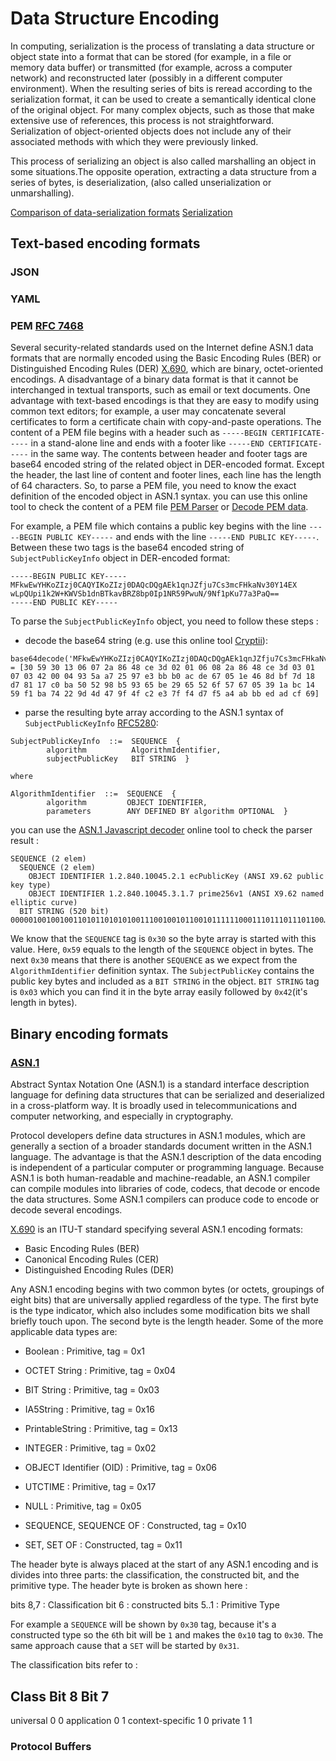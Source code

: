 # Data Structure Encoding

In computing, serialization is the process of translating a data structure or object state into a format that can be stored (for example, in a file or memory data buffer) or transmitted (for example, across a computer network) and reconstructed later (possibly in a different computer environment). When the resulting series of bits is reread according to the serialization format, it can be used to create a semantically identical clone of the original object. For many complex objects, such as those that make extensive use of references, this process is not straightforward. Serialization of object-oriented objects does not include any of their associated methods with which they were previously linked.

This process of serializing an object is also called marshalling an object in some situations.The opposite operation, extracting a data structure from a series of bytes, is deserialization, (also called unserialization or unmarshalling).

[Comparison of data-serialization formats](https://en.wikipedia.org/wiki/Comparison_of_data-serialization_formats)
[Serialization](https://en.wikipedia.org/wiki/Serialization)

## Text-based encoding formats

### JSON

### YAML

### PEM [RFC 7468](https://tools.ietf.org/html/rfc7468)

Several security-related standards used on the Internet define ASN.1
data formats that are normally encoded using the Basic Encoding Rules
(BER) or Distinguished Encoding Rules (DER) [X.690](https://en.wikipedia.org/wiki/X.690), which are
binary, octet-oriented encodings.
A disadvantage of a binary data format is that it cannot be
interchanged in textual transports, such as email or text documents.
One advantage with text-based encodings is that they are easy to
modify using common text editors; for example, a user may concatenate
several certificates to form a certificate chain with copy-and-paste
operations.
The content of a PEM file begins with a header such as `-----BEGIN CERTIFICATE-----` in a stand-alone line and ends with a 
footer like `-----END CERTIFICATE-----` in the same way. The contents between header and footer tags are base64 encoded string of the related object in DER-encoded format. Except the header, the last line of content and footer lines, each line has the length of 64 characters. So, to parse a PEM file, you need to know the exact definition of the encoded object in ASN.1 syntax. you can use this online tool to check the content of a PEM file [PEM Parser](https://8gwifi.org/PemParserFunctions.jsp) or [Decode PEM data](https://report-uri.com/home/pem_decoder). 

For example, a PEM file which contains a public key begins with the line `-----BEGIN PUBLIC KEY-----` and ends with the line `-----END PUBLIC KEY-----`. Between these two tags is the base64 encoded string of `SubjectPublicKeyInfo` object in DER-encoded format:

```
-----BEGIN PUBLIC KEY-----
MFkwEwYHKoZIzj0CAQYIKoZIzj0DAQcDQgAEk1qnJZfju7Cs3mcFHkaNv30Y14EX
wLpQUpi1k2W+KWVSb1dnBTkavBRZ8bp0Ip1NR59PwuN/9Nf1pKu77a3PaQ==
-----END PUBLIC KEY-----
```
To  parse the `SubjectPublicKeyInfo` object, you need to follow these steps :

- decode the base64 string (e.g. use this online tool [Cryptii](https://cryptii.com/pipes/base64-to-hex)):

```
base64decode('MFkwEwYHKoZIzj0CAQYIKoZIzj0DAQcDQgAEk1qnJZfju7Cs3mcFHkaNv30Y14EXwLpQUpi1k2W+KWVSb1dnBTkavBRZ8bp0Ip1NR59PwuN/9Nf1pKu77a3PaQ==') = [30 59 30 13 06 07 2a 86 48 ce 3d 02 01 06 08 2a 86 48 ce 3d 03 01 07 03 42 00 04 93 5a a7 25 97 e3 bb b0 ac de 67 05 1e 46 8d bf 7d 18 d7 81 17 c0 ba 50 52 98 b5 93 65 be 29 65 52 6f 57 67 05 39 1a bc 14 59 f1 ba 74 22 9d 4d 47 9f 4f c2 e3 7f f4 d7 f5 a4 ab bb ed ad cf 69]
```

- parse the resulting byte array according to the ASN.1 syntax of `SubjectPublicKeyInfo` [RFC5280](https://datatracker.ietf.org/doc/html/rfc5280#section-4.1.1.2):

```
SubjectPublicKeyInfo  ::=  SEQUENCE  {
        algorithm          AlgorithmIdentifier,
        subjectPublicKey   BIT STRING  }

where

AlgorithmIdentifier  ::=  SEQUENCE  {
        algorithm         OBJECT IDENTIFIER,
        parameters        ANY DEFINED BY algorithm OPTIONAL  }
```

you can use the [ASN.1 Javascript decoder](https://lapo.it/asn1js/) online tool to check the parser result : 

```
SEQUENCE (2 elem)
  SEQUENCE (2 elem)
    OBJECT IDENTIFIER 1.2.840.10045.2.1 ecPublicKey (ANSI X9.62 public key type)
    OBJECT IDENTIFIER 1.2.840.10045.3.1.7 prime256v1 (ANSI X9.62 named elliptic curve)
  BIT STRING (520 bit) 0000010010010011010110101010011100100101100101111110001110111011101100…
```

We know that the `SEQUENCE` tag is `0x30` so the byte array is started with this value. Here, `0x59` equals to the length of the `SEQUENCE` object in bytes. The next `0x30` means that there is another `SEQUENCE` as we expect from the `AlgorithmIdentifier` definition syntax. The `SubjectPublicKey` contains the public key bytes and included as a `BIT STRING` in the object. `BIT STRING` tag is `0x03` which you can find it in the byte array easily followed by `0x42`(it's length in bytes).

## Binary encoding formats

### [ASN.1](https://en.wikipedia.org/wiki/ASN.1)

Abstract Syntax Notation One (ASN.1) is a standard interface description language for defining data structures that can be serialized and deserialized in a cross-platform way. It is broadly used in telecommunications and computer networking, and especially in cryptography.

Protocol developers define data structures in ASN.1 modules, which are generally a section of a broader standards document written in the ASN.1 language. The advantage is that the ASN.1 description of the data encoding is independent of a particular computer or programming language. Because ASN.1 is both human-readable and machine-readable, an ASN.1 compiler can compile modules into libraries of code, codecs, that decode or encode the data structures. Some ASN.1 compilers can produce code to encode or decode several encodings.

[X.690](https://en.wikipedia.org/wiki/X.690) is an ITU-T standard specifying several ASN.1 encoding formats:

- Basic Encoding Rules (BER)
- Canonical Encoding Rules (CER)
- Distinguished Encoding Rules (DER)

Any ASN.1 encoding begins with two common bytes (or octets, groupings of eight bits) that are universally applied regardless of the type. The first byte is the type indicator, which also includes some modification bits we shall briefly touch upon. The second byte is the length header. 
Some of the more applicable data types are:

- Boolean : Primitive, tag = 0x1

- OCTET String : Primitive, tag = 0x04

- BIT String : Primitive, tag = 0x03

- IA5String : Primitive, tag = 0x16

- PrintableString : Primitive, tag = 0x13

- INTEGER : Primitive, tag = 0x02

- OBJECT Identifier (OID) : Primitive, tag = 0x06

- UTCTIME : Primitive, tag = 0x17

- NULL : Primitive, tag = 0x05

- SEQUENCE, SEQUENCE OF : Constructed, tag = 0x10

- SET, SET OF : Constructed, tag = 0x11

The header byte is always placed at the start of any ASN.1 encoding and is divides into three parts: the classification, the constructed bit, and the primitive type. The header byte is broken as shown here : 

bits 8,7 : Classification
bit  6 : constructed
bits 5..1 : Primitive Type

For example a `SEQUENCE` will be shown by `0x30` tag, because it's a constructed type so the `6`th bit will be `1` and makes the `0x10` tag to `0x30`. The same approach cause that a `SET` will be started by `0x31`.

The classification bits refer to :

Class	         Bit 8	Bit 7
------------------------------
universal	         0	0
application	       0	1
context-specific   1	0
private	           1	1

### Protocol Buffers